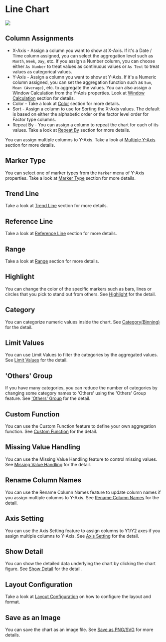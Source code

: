 # Line Chart

![](images/line.png)

## Column Assignments


* X-Axis - Assign a column you want to show at X-Axis. If it's a Date / Time column assigned, you can select the aggregation level such as `Month`, `Week`, `Day`, etc. If you assign a Number column, you can choose either `As Number` to treat values as continuous values or `As Text` to treat values as categorical values.  
* Y-Axis - Assign a column you want to show at Y-Axis. If it's a Numeric column assigned, you can set the aggregation function such as `Sum`, `Mean (Average)`, etc. to aggregate the values. You can also assign a Window Calculation from the Y-Axis properties. Look at [Window Calculation](window-calc.md) section for details.  
* Color - Take a look at [Color](color.md) section for more details.
* Sort - Assign a column to use for Sorting the X-Axis values. The default is based on either the alphabetic order or the factor level order for Factor type columns.
* Repeat By - You can assign a column to repeat the chart for each of its values. Take a look at [Repeat By](small-multiple.md) section for more details.

You can assign multiple columns to Y-Axis. Take a look at [Multiple Y-Axis](multi-y.md) section for more details.


## Marker Type

You can select one of marker types from the `Marker` menu of Y-Axis properties. Take a look at [Marker Type](marker.md) section for more details.

## Trend Line

Take a look at [Trend Line](trend-line.md) section for more details.


## Reference Line

Take a look at [Reference Line](reference-line.md) section for more details.




## Range

Take a look at [Range](range.md) section for more details.

## Highlight 

You can change the color of the specific markers such as bars, lines or circles that you pick to stand out from others. See [Highlight](highlight.md) for the detail. 

## Category 

You can categorize numeric values inside the chart. See [Category(Binning)](category.md) for the detail.

## Limit Values

You can use Limit Values to filter the categories by the aggregated values. See [Limit Values](limit.md) for the detail.

## 'Others' Group

If you have many categories, you can reduce the number of categories by changing some category names to 'Others' using the 'Others' Group feature. See ['Others' Group](others-group.md) for the detail. 

## Custom Function

You can use the Custom Function feature to define your own aggregation function. See [Custom Function](custom-function.md) for the detail.


## Missing Value Handling

You can use the Missing Value Handling feature to control missing values. See [Missing Value Handling](missing-value-handling.md) for the detail.

## Rename Column Names

You can use the Rename Column Names feature to update column names if you assign multiple columns to Y-Axis. See [Rename Column Names](rename-column-names.md) for the detail.


## Axis Setting

You can use the Axis Setting feature to assign columns to Y1/Y2 axes if you assign multiple columns to Y-Axis. See [Axis Setting](dualy-setting.md) for the detail.


## Show Detail

You can show the detailed data underlying the chart by clicking the chart figure. See [Show Detail](show-detail.md) for the detail.


## Layout Configuration

Take a look at [Layout Configuration](layout.md) on how to configure the layout and format. 

## Save as an Image

You can save the chart as an image file. See [Save as PNG/SVG](save.md) for more details.
